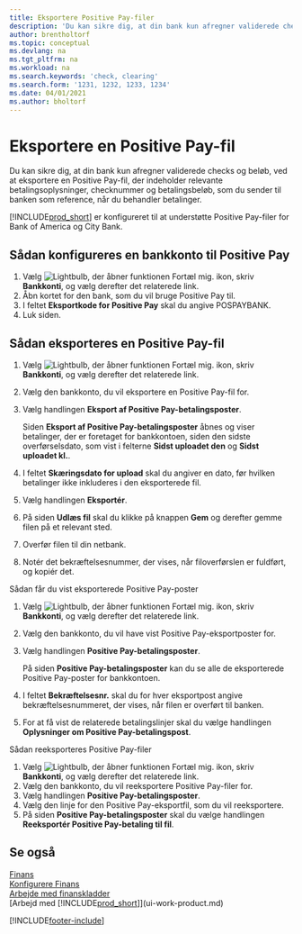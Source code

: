 ```yaml
---
title: Eksportere Positive Pay-filer
description: 'Du kan sikre dig, at din bank kun afregner validerede checks og beløb, ved at eksportere en Positive Pay-fil, der indeholder kreditor- og betalingsoplysninger.'
author: brentholtorf
ms.topic: conceptual
ms.devlang: na
ms.tgt_pltfrm: na
ms.workload: na
ms.search.keywords: 'check, clearing'
ms.search.form: '1231, 1232, 1233, 1234'
ms.date: 04/01/2021
ms.author: bholtorf
---
```

# <a name="export-a-positive-pay-file"></a>Eksportere en Positive Pay-fil
Du kan sikre dig, at din bank kun afregner validerede checks og beløb, ved at eksportere en Positive Pay-fil, der indeholder relevante betalingsoplysninger, checknummer og betalingsbeløb, som du sender til banken som reference, når du behandler betalinger.

[!INCLUDE[prod_short](includes/prod_short.md)] er konfigureret til at understøtte Positive Pay-filer for Bank of America og City Bank.

## <a name="to-set-up-a-bank-account-for-positive-pay"></a>Sådan konfigureres en bankkonto til Positive Pay
1. Vælg ![Lightbulb, der åbner funktionen Fortæl mig.](media/ui-search/search_small.png "Fortæl mig, hvad du vil foretage dig") ikon, skriv **Bankkonti**, og vælg derefter det relaterede link.
2. Åbn kortet for den bank, som du vil bruge Positive Pay til.
3. I feltet **Eksportkode for Positive Pay** skal du angive POSPAYBANK.
4. Luk siden.

## <a name="to-export-a-positive-pay-file"></a>Sådan eksporteres en Positive Pay-fil
1. Vælg ![Lightbulb, der åbner funktionen Fortæl mig.](media/ui-search/search_small.png "Fortæl mig, hvad du vil foretage dig") ikon, skriv **Bankkonti**, og vælg derefter det relaterede link.
2. Vælg den bankkonto, du vil eksportere en Positive Pay-fil for.
3. Vælg handlingen **Eksport af Positive Pay-betalingsposter**.

    Siden **Eksport af Positive Pay-betalingsposter** åbnes og viser betalinger, der er foretaget for bankkontoen, siden den sidste overførselsdato, som vist i felterne **Sidst uploadet den** og **Sidst uploadet kl.**.
4. I feltet **Skæringsdato for upload** skal du angiver en dato, før hvilken betalinger ikke inkluderes i den eksporterede fil.
5. Vælg handlingen **Eksportér**.
6. På siden **Udlæs fil** skal du klikke på knappen **Gem** og derefter gemme filen på et relevant sted.
7. Overfør filen til din netbank.
8. Notér det bekræftelsesnummer, der vises, når filoverførslen er fuldført, og kopiér det.

Sådan får du vist eksporterede Positive Pay-poster

1. Vælg ![Lightbulb, der åbner funktionen Fortæl mig.](media/ui-search/search_small.png "Fortæl mig, hvad du vil foretage dig") ikon, skriv **Bankkonti**, og vælg derefter det relaterede link.
2. Vælg den bankkonto, du vil have vist Positive Pay-eksportposter for.
3. Vælg handlingen **Positive Pay-betalingsposter**.

    På siden **Positive Pay-betalingsposter** kan du se alle de eksporterede Positive Pay-poster for bankkontoen.
4. I feltet **Bekræftelsesnr.** skal du for hver eksportpost angive bekræftelsesnummeret, der vises, når filen er overført til banken.
5. For at få vist de relaterede betalingslinjer skal du vælge handlingen **Oplysninger om Positive Pay-betalingspost**.

Sådan reeksporteres Positive Pay-filer

1. Vælg ![Lightbulb, der åbner funktionen Fortæl mig.](media/ui-search/search_small.png "Fortæl mig, hvad du vil foretage dig") ikon, skriv **Bankkonti**, og vælg derefter det relaterede link.
2. Vælg den bankkonto, du vil reeksportere Positive Pay-filer for.
3. Vælg handlingen **Positive Pay-betalingsposter**.
4. Vælg den linje for den Positive Pay-eksportfil, som du vil reeksportere.
5. På siden **Positive Pay-betalingsposter** skal du vælge handlingen **Reeksportér Positive Pay-betaling til fil**.

## <a name="see-also"></a>Se også
[Finans](finance.md)  
[Konfigurere Finans](finance-setup-finance.md)  
[Arbejde med finanskladder](ui-work-general-journals.md)  
[Arbejd med [!INCLUDE[prod_short](includes/prod_short.md)]](ui-work-product.md)


[!INCLUDE[footer-include](includes/footer-banner.md)]
